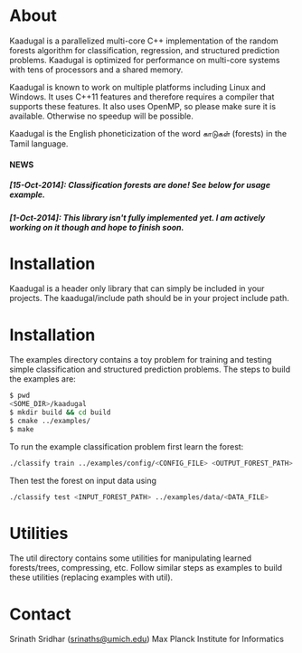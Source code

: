 # About

Kaadugal is a parallelized multi-core C++ implementation of the random forests
algorithm for classification, regression, and structured prediction problems.
Kaadugal is optimized for performance on multi-core systems with tens
of processors and a shared memory.

Kaadugal is known to work on multiple platforms including Linux and Windows.
It uses C++11 features and therefore requires a compiler that supports
these features. It also uses OpenMP, so please make sure it is available.
Otherwise no speedup will be possible.

Kaadugal is the English phoneticization of the word காடுகள் (forests)
in the Tamil language.

#### NEWS
##### [15-Oct-2014]: Classification forests are done! See below for usage example.
##### [1-Oct-2014]: This library isn't fully implemented yet. I am actively working on it though and hope to finish soon.

# Installation

Kaadugal is a header only library that can simply be included in your projects.
The kaadugal/include path should be in your project include path.

# Installation

The examples directory contains a toy problem for training and testing simple
classification and structured prediction problems. The steps to build the
examples are:

```bash
$ pwd
<SOME_DIR>/kaadugal
$ mkdir build && cd build
$ cmake ../examples/
$ make
```

To run the example classification problem first learn the forest:

```bash
./classify train ../examples/config/<CONFIG_FILE> <OUTPUT_FOREST_PATH> ../examples/data/<DATA_FILE>
```

Then test the forest on input data using

```bash
./classify test <INPUT_FOREST_PATH> ../examples/data/<DATA_FILE>
```

# Utilities

The util directory contains some utilities for manipulating learned forests/trees, compressing, etc.
Follow similar steps as examples to build these utilities (replacing examples with util).

# Contact

Srinath Sridhar (srinaths@umich.edu)
Max Planck Institute for Informatics
